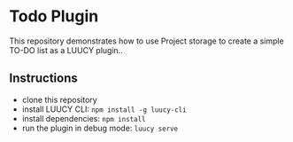  # Todo Plugin

This repository demonstrates how to use Project storage to create a simple TO-DO list as a LUUCY plugin..

## Instructions
- clone this repository
- install LUUCY CLI: `npm install -g luucy-cli`
- install dependencies: `npm install`
- run the plugin in debug mode: `luucy serve`